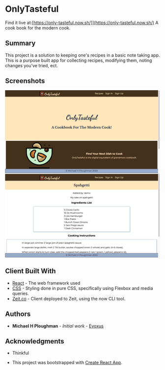 # OnlyTasteful

Find it live at:[https://only-tasteful.now.sh/]](https://only-tasteful.now.sh/)
A cook book for the modern cook. 

## Summary

This project is a solution to keeping one's recipes in a basic note taking
app. This is a purpose built app for collecting recipes, modifying them, noting changes you've tried, ect.

## Screenshots

![alt text](./Landing_Screenshot.png "Landing page screenshot")
![alt text](./RecipeDetails_Screenshot.png "Recipe details page screenshot")

## Client Built With

* [React](https://reactjs.org/) - The web framework used
* [CSS](https://www.w3.org/Style/CSS/Overview.en.html) - Styling done in pure CSS, specifically using Flexbox and media queries.
* [Zeit.co](https://zeit.co/) - Client deployed to Zeit, using the now CLI tool. 

## Authors

* **Michael H Ploughman** - *Initial work* - [Evoxus](https://github.com/Evoxus)

## Acknowledgments

* Thinkful

* This project was bootstrapped with [Create React App](https://github.com/facebook/create-react-app).